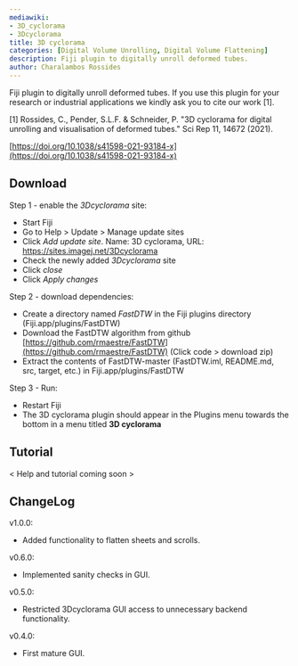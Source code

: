 ```yaml
---
mediawiki:
- 3D_cyclorama
- 3Dcyclorama
title: 3D cyclorama
categories: [Digital Volume Unrolling, Digital Volume Flattening]
description: Fiji plugin to digitally unroll deformed tubes.
author: Charalambos Rossides
---
```


Fiji plugin to digitally unroll deformed tubes. If you use this plugin for your research or industrial applications we kindly ask you to cite our work [1]. 

[1] Rossides, C., Pender, S.L.F. & Schneider, P. "3D cyclorama for digital unrolling and visualisation of deformed tubes." Sci Rep 11, 14672 (2021).

[https://doi.org/10.1038/s41598-021-93184-x](https://doi.org/10.1038/s41598-021-93184-x)

## Download

Step 1 - enable the *3Dcyclorama* site:

- Start Fiji
- Go to Help > Update > Manage update sites
- Click *Add update site*. Name: 3D cyclorama, URL: https://sites.imagej.net/3Dcyclorama
- Check the newly added *3Dcyclorama* site
- Click *close*
- Click *Apply changes*

Step 2 - download dependencies:
- Create a directory named *FastDTW* in the Fiji plugins directory (Fiji.app/plugins/FastDTW)
- Download the FastDTW algorithm from github [https://github.com/rmaestre/FastDTW](https://github.com/rmaestre/FastDTW) (Click code > download zip)
- Extract the contents of FastDTW-master (FastDTW.iml, README.md, src, target, etc.) in Fiji.app/plugins/FastDTW

Step 3 - Run:
- Restart Fiji
- The 3D cyclorama plugin should appear in the Plugins menu towards the bottom in a menu titled **3D cyclorama**

## Tutorial

&lt; Help and tutorial coming soon &gt;

## ChangeLog
v1.0.0:

- Added functionality to flatten sheets and scrolls.
  
v0.6.0:
  
- Implemented sanity checks in GUI.
  
v0.5.0:

- Restricted 3Dcyclorama GUI access to unnecessary backend functionality.
  
v0.4.0:
  
- First mature GUI.
  
